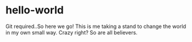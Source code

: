 # hello-world
Git required..So here we go!
This is me taking a stand to change the world in my own small way. Crazy right? So are all believers.
